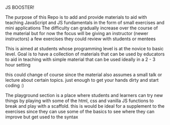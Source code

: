 JS BOOSTER!

The purpose of this Repo is to add and provide materials to aid with teaching JavaScript and JS fundamentals in the form of small exercises and mini applications
The difficulty can gradually increase over the course of the material but for now the focus will be giving an instructor (newer instructors) a few exercises they could review with students or mentees

This is aimed at students whose programming level is at the novice to basic level. Goal is to have a collection of materials that can be used by educators to aid in teaching with simple material that can be used ideally in a 2 - 3 hour setting

this could change of course since the material also assumes a small talk or lecture about certain topics. just enough to get your hands dirty and start coding :)

The playground section is a place where students and learners can try new things by playing with some of the html, css and vanilla JS functions to break and play with a scaffold. this is would be ideal for a supplement to the exercises since they can use some of the basics to see where they can improve but get used to the syntax
